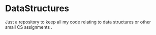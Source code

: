 # DataStructures
Just a repository to keep all my code relating to data structures or other small CS assignments
.
